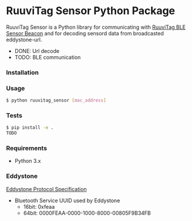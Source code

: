 # RuuviTag Sensor Python Package

RuuviTag Sensor is a Python library for communicating with [RuuviTag BLE Sensor Beacon](http://ruuvitag.com/) and for decoding sensord data from broadcasted eddystone-url.

* DONE: Url decode
* TODO: BLE communication

### Installation

### Usage

```sh
$ python ruuvitag_sensor [mac_address]
```

### Tests

```sh
$ pip install -e .
TODO
```

### Requirements

* Python 3.x

### Eddystone

[Eddystone Protocol Specification](https://github.com/google/eddystone/blob/master/protocol-specification.md)

* Bluetooth Service UUID used by Eddystone
    * 16bit: 0xfeaa 
    * 64bit: 0000FEAA-0000-1000-8000-00805F9B34FB

